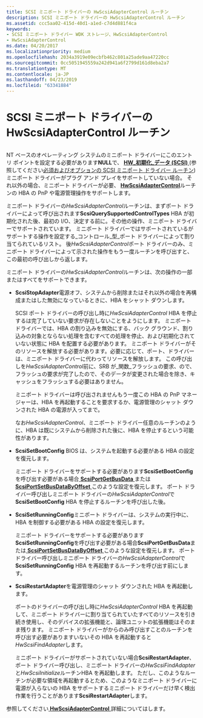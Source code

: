 ```yaml
---
title: SCSI ミニポート ドライバーの HwScsiAdapterControl ルーチン
description: SCSI ミニポート ドライバーの HwScsiAdapterControl ルーチン
ms.assetid: ccc5aa02-415d-40d1-a1ed-c7d4d881f4ca
keywords:
- SCSI ミニポート ドライバー WDK ストレージ、HwScsiAdapterControl
- HwScsiAdapterControl
ms.date: 04/20/2017
ms.localizationpriority: medium
ms.openlocfilehash: 2034a3919e09ecbfb462c801a25ade9aa47220cc
ms.sourcegitcommit: 0cc5051945559a242d941a6f2799d161d8eba2a7
ms.translationtype: MT
ms.contentlocale: ja-JP
ms.lasthandoff: 04/23/2019
ms.locfileid: "63341884"
---
```

# <a name="scsi-miniport-drivers-hwscsiadaptercontrol-routine"></a>SCSI ミニポート ドライバーの HwScsiAdapterControl ルーチン


## <span id="ddk_scsi_miniport_drivers_hwscsiadaptercontrol_routine_kg"></span><span id="DDK_SCSI_MINIPORT_DRIVERS_HWSCSIADAPTERCONTROL_ROUTINE_KG"></span>


NT ベースのオペレーティング システムのミニポート ドライバーにこのエントリ ポイントを設定する必要があります**NULL**で、 [ **HW\_初期化\_データ (SCSI)** ](https://msdn.microsoft.com/library/windows/hardware/ff557456) (参照してください[必須およびオプションの SCSI ミニポート ドライバー ルーチン](required-and-optional-scsi-miniport-driver-routines.md)) ミニポート ドライバーがプラグ アンド プレイをサポートしていない場合。 それ以外の場合、ミニポート ドライバーが必要、 [ **HwScsiAdapterControl**](https://msdn.microsoft.com/library/windows/hardware/ff557274)ルーチンの HBA の PnP や電源管理操作をサポートします。

ミニポート ドライバーの*HwScsiAdapterControl*ルーチンは、まずポート ドライバーによって呼び出されます**ScsiQuerySupportedControlTypes** HBA が初期化された後、最初の I/O、決定する前に。その他の操作、ミニポート ドライバーでサポートされています。 ミニポート ドライバーではサポートされているがサポートする操作を設定する\_コントロール\_型\_ポート ドライバーによって割り当てられているリスト。 後*HwScsiAdapterControl*ポート ドライバーのみ、ミニポート ドライバーによって示された操作をもう一度ルーチンを呼び出すと、この最初の呼び出しから返します。

ミニポート ドライバーの*HwScsiAdapterControl*ルーチンは、次の操作の一部またはすべてをサポートできます。

-   **ScsiStopAdapter**電源オフ、システムから削除またはそれ以外の場合を再構成またはした無効になっているときに、HBA をシャット ダウンします。

    SCSI ポート ドライバーの呼び出し時に*HwScsiAdapterControl* HBA を停止するは完了していない要求が存在しないことをようにします。 ミニポート ドライバーでは、HBA の割り込みを無効にする、バック グラウンド、割り込みの対象とならない処理を含むすべての処理を停止、および初期化されていない状態に HBA を配置する必要があります。 ミニポート ドライバーがそのリソースを解放する必要があります。必要に応じて、ポート、ドライバーは、ミニポート ドライバーに代わってリソースを解放します。 この呼び出しを*HwScsiAdapterControl*前に、SRB が\_関数\_フラッシュの要求、ので、フラッシュの要求が完了したので、そのデータが変更された場合を除き、キャッシュをフラッシュする必要はありません。

    ミニポート ドライバーは呼び出されませんもう一度この HBA の PnP マネージャーは、HBA を再起動することを要求するか、電源管理のシャット ダウンされた HBA の電源が入ってまで。

    なお*HwScsiAdapterControl*、ミニポート ドライバー任意のルーチンのように、HBA は既にシステムから削除された後に、HBA を停止するという可能性があります。

-   **ScsiSetBootConfig** BIOS は、システムを起動する必要がある HBA の設定を復元します。

    ミニポート ドライバーをサポートする必要があります**ScsiSetBootConfig**を呼び出す必要がある場合[ **ScsiPortGetBusData** ](https://msdn.microsoft.com/library/windows/hardware/ff564624)または[ **ScsiPortSetBusDataByOffset** ](https://msdn.microsoft.com/library/windows/hardware/ff564751)このような設定を復元します。 ポート ドライバー呼び出しミニポート ドライバーの*HwScsiAdapterControl*で**ScsiSetBootConfig** HBA を停止するルーチンを呼び出した後。

-   **ScsiSetRunningConfig**ミニポート ドライバーは、システムの実行中に、HBA を制御する必要がある HBA の設定を復元します。

    ミニポート ドライバーをサポートする必要があります**ScsiSetRunningConfig**を呼び出す必要がある場合**ScsiPortGetBusData**または[ **ScsiPortSetBusDataByOffset** ](https://msdn.microsoft.com/library/windows/hardware/ff564751)このような設定を復元します。 ポート ドライバー呼び出しミニポート ドライバーの*HwScsiAdapterControl*で**ScsiSetRunningConfig** HBA を再起動するルーチンを呼び出す前にします。

-   **ScsiRestartAdapter**を電源管理のシャット ダウンされた HBA を再起動します。

    ポートのドライバーの呼び出し時に*HwScsiAdapterControl* HBA を再起動して、ミニポート ドライバーに割り当てられていたすべてのリソースを引き続き使用し、そのデバイスの拡張機能と、論理ユニットの拡張機能はそのまま残ります。 ミニポート ドライバーがからのみ呼び出すことのルーチンを呼び出す必要がありますいないその HBA を再起動すると*HwScsiFindAdapter*します。

    ミニポート ドライバーがサポートされていない場合**ScsiRestartAdapter**、ポート ドライバー呼び出し、ミニポート ドライバーの*HwScsiFindAdapter*と*HwScsiInitialize*ルーチンHBA を再起動します。 ただし、このようなルーチンが必要な領域を再起動するとため、このようなミニポート ドライバーに電源が入らないの HBA をサポートするミニポート ドライバーだけ早く検出作業を行うことがあります**ScsiRestartAdapter**します。

参照してください[ **HwScsiAdapterControl** ](https://msdn.microsoft.com/library/windows/hardware/ff557274)詳細についてはします。

 

 




